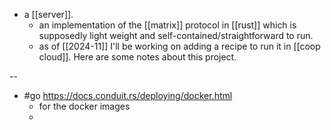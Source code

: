 - a [[server]].
  - an implementation of the [[matrix]] protocol in [[rust]] which is supposedly light weight and self-contained/straightforward to run.
  - as of [[2024-11]] I'll be working on adding a recipe to run it in [[coop cloud]]. Here are some notes about this project.

--

- #go https://docs.conduit.rs/deploying/docker.html
  - for the docker images
  - 